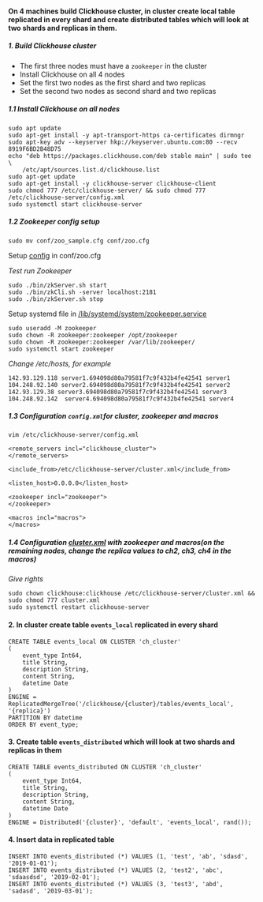 #### On 4 machines build Clickhouse cluster, in cluster create local table replicated in every shard and create distributed tables which will look at two shards and replicas in them.

##### 1. Build Clickhouse cluster
- The first three nodes must have a `zookeeper` in the cluster
- Install Clickhouse on all 4 nodes
- Set the first two nodes as the first shard and two replicas
- Set the second two nodes as second shard and two replicas

##### 1.1 Install Clickhouse on all nodes
```
sudo apt update
sudo apt-get install -y apt-transport-https ca-certificates dirmngr
sudo apt-key adv --keyserver hkp://keyserver.ubuntu.com:80 --recv 8919F6BD2B48D75
echo "deb https://packages.clickhouse.com/deb stable main" | sudo tee \
    /etc/apt/sources.list.d/clickhouse.list
sudo apt-get update
sudo apt-get install -y clickhouse-server clickhouse-client
sudo chmod 777 /etc/clickhouse-server/ && sudo chmod 777 /etc/clickhouse-server/config.xml
sudo systemctl start clickhouse-server
```
##### 1.2 Zookeeper config setup

`sudo mv conf/zoo_sample.cfg conf/zoo.cfg`

Setup [config](https://github.com/vadim-davydchenko/Clickhouse_final/blob/master/zoo.cfg) in conf/zoo.cfg

*Test run Zookeeper*

```
sudo ./bin/zkServer.sh start
sudo ./bin/zkCli.sh -server localhost:2181
sudo ./bin/zkServer.sh stop
```
Setup systemd file in [/lib/systemd/system/zookeeper.service](https://github.com/vadim-davydchenko/Clickhouse_final/blob/master/zookeeper.service)

```
sudo useradd -M zookeeper
sudo chown -R zookeeper:zookeeper /opt/zookeeper
sudo chown -R zookeeper:zookeeper /var/lib/zookeeper/
sudo systemctl start zookeeper
```
*Change /etc/hosts, for example*

```
142.93.129.118 server1.694098d80a79581f7c9f432b4fe42541 server1
104.248.92.140 server2.694098d80a79581f7c9f432b4fe42541 server2
142.93.129.38 server3.694098d80a79581f7c9f432b4fe42541 server3
104.248.92.142  server4.694098d80a79581f7c9f432b4fe42541 server4
```
##### 1.3 Configuration `config.xml`for cluster, zookeeper and macros

`vim /etc/clickhouse-server/config.xml`

```
<remote_servers incl="clickhouse_cluster">
</remote_servers>

<include_from>/etc/clickhouse-server/cluster.xml</include_from>

<listen_host>0.0.0.0</listen_host>

<zookeeper incl="zookeeper">
</zookeeper>

<macros incl="macros">
</macros>
```
##### 1.4 Configuration [cluster.xml](https://github.com/vadim-davydchenko/Clickhouse_final/blob/master/cluster.xml) with zookeeper and macros(on the remaining nodes, change the replica values to ch2, ch3, ch4 in the macros)

*Give rights*

```
sudo chown clickhouse:clickhouse /etc/clickhouse-server/cluster.xml && sudo chmod 777 cluster.xml
sudo systemctl restart clickhouse-server
```

#### 2. In cluster create table `events_local` replicated in every shard

```
CREATE TABLE events_local ON CLUSTER 'ch_cluster'
(
    event_type Int64,
    title String,
    description String,
    content String,
    datetime Date
)
ENGINE = ReplicatedMergeTree('/clickhouse/{cluster}/tables/events_local', '{replica}')
PARTITION BY datetime
ORDER BY event_type;
```
#### 3. Create table `events_distributed` which will look at two shards and replicas in them

```
CREATE TABLE events_distributed ON CLUSTER 'ch_cluster'
(
    event_type Int64,
    title String,
    description String,
    content String,
    datetime Date
)
ENGINE = Distributed('{cluster}', 'default', 'events_local', rand());
```
#### 4. Insert data in replicated table

```
INSERT INTO events_distributed (*) VALUES (1, 'test', 'ab', 'sdasd', '2019-01-01');
INSERT INTO events_distributed (*) VALUES (2, 'test2', 'abc', 'sdaasdsd', '2019-02-01');
INSERT INTO events_distributed (*) VALUES (3, 'test3', 'abd', 'sadasd', '2019-03-01');
```
